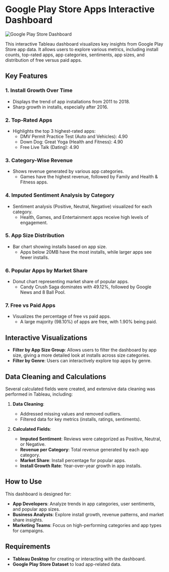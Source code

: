# Google Play Store Apps Interactive Dashboard

![Google Play Store Dashboard](path-to-your-image.png)

This interactive Tableau dashboard visualizes key insights from Google Play Store app data. It allows users to explore various metrics, including install counts, top-rated apps, app categories, sentiments, app sizes, and distribution of free versus paid apps.

## Key Features

### 1. **Install Growth Over Time**  
- Displays the trend of app installations from 2011 to 2018.
- Sharp growth in installs, especially after 2016.

### 2. **Top-Rated Apps**
- Highlights the top 3 highest-rated apps:
  - DMV Permit Practice Test (Auto and Vehicles): 4.90
  - Down Dog: Great Yoga (Health and Fitness): 4.90
  - Free Live Talk (Dating): 4.90

### 3. **Category-Wise Revenue**
- Shows revenue generated by various app categories.
  - Games have the highest revenue, followed by Family and Health & Fitness apps.

### 4. **Imputed Sentiment Analysis by Category**
- Sentiment analysis (Positive, Neutral, Negative) visualized for each category.
  - Health, Games, and Entertainment apps receive high levels of engagement.

### 5. **App Size Distribution**
- Bar chart showing installs based on app size.
  - Apps below 20MB have the most installs, while larger apps see fewer installs.

### 6. **Popular Apps by Market Share**
- Donut chart representing market share of popular apps.
  - Candy Crush Saga dominates with 49.12%, followed by Google News and 8 Ball Pool.

### 7. **Free vs Paid Apps**
- Visualizes the percentage of free vs paid apps.
  - A large majority (98.10%) of apps are free, with 1.90% being paid.

## Interactive Visualizations
- **Filter by App Size Group**: Allows users to filter the dashboard by app size, giving a more detailed look at installs across size categories.
- **Filter by Genre**: Users can interactively explore top apps by genre.

## Data Cleaning and Calculations
Several calculated fields were created, and extensive data cleaning was performed in Tableau, including:

1. **Data Cleaning**:
   - Addressed missing values and removed outliers.
   - Filtered data for key metrics (installs, ratings, sentiments).

2. **Calculated Fields**:
   - **Imputed Sentiment**: Reviews were categorized as Positive, Neutral, or Negative.
   - **Revenue per Category**: Total revenue generated by each app category.
   - **Market Share**: Install percentage for popular apps.
   - **Install Growth Rate**: Year-over-year growth in app installs.

## How to Use
This dashboard is designed for:
- **App Developers**: Analyze trends in app categories, user sentiments, and popular app sizes.
- **Business Analysts**: Explore install growth, revenue patterns, and market share insights.
- **Marketing Teams**: Focus on high-performing categories and app types for campaigns.

## Requirements
- **Tableau Desktop** for creating or interacting with the dashboard.
- **Google Play Store Dataset** to load app-related data.

